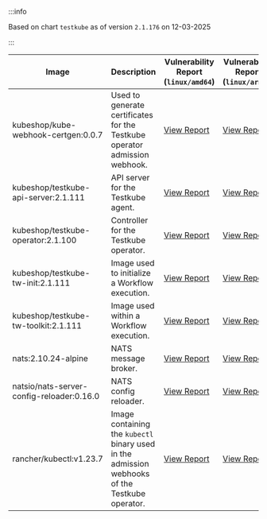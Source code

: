 :::info

Based on chart `testkube` as of version `2.1.176` on 12-03-2025

:::

| Image | Description | Vulnerability Report (`linux/amd64`) | Vulnerability Report (`linux/arm64`) | Docker Image |
|-------|-------------|----------------------------------------|----------------------------------------|--------------|
| kubeshop/kube-webhook-certgen:0.0.7 | Used to generate certificates for the Testkube operator admission webhook. | [View Report](./kube-webhook-certgen-0.0.7_linux_amd64.md) | [View Report](./kube-webhook-certgen-0.0.7_linux_arm64.md) | [View Image](https://hub.docker.com/layers/kubeshop/kube-webhook-certgen/0.0.7/images/sha256-99c5ac7ef7cf17b180a3ae9d11144120ff203017d6bd805dc95ab2648a5a6e7e?context=explore) |
| kubeshop/testkube-api-server:2.1.111 | API server for the Testkube agent. | [View Report](./testkube-api-server-2.1.111_linux_amd64.md) | [View Report](./testkube-api-server-2.1.111_linux_arm64.md) | [View Image](https://hub.docker.com/layers/kubeshop/testkube-api-server/2.1.111/images/sha256-99a0baa038bbba73415cdb3f2fd482b026c089fcbca624845d1e1393bdadda7f?context=explore) |
| kubeshop/testkube-operator:2.1.100 | Controller for the Testkube operator. | [View Report](./testkube-operator-2.1.100_linux_amd64.md) | [View Report](./testkube-operator-2.1.100_linux_arm64.md) | [View Image](https://hub.docker.com/layers/kubeshop/testkube-operator/2.1.100/images/sha256-f1456c575e1d15534b1420a584ebdf3c6267962b498e2b81529685e2e193f2de?context=explore) |
| kubeshop/testkube-tw-init:2.1.111 | Image used to initialize a Workflow execution. | [View Report](./testkube-tw-init-2.1.111_linux_amd64.md) | [View Report](./testkube-tw-init-2.1.111_linux_arm64.md) | [View Image](https://hub.docker.com/layers/kubeshop/testkube-tw-init/2.1.111/images/sha256-aea469e53130e1ee32f87c4d81f85afd3f5cd4f355044843bd9b5a2fa3734bc7?context=explore) |
| kubeshop/testkube-tw-toolkit:2.1.111 | Image used within a Workflow execution. | [View Report](./testkube-tw-toolkit-2.1.111_linux_amd64.md) | [View Report](./testkube-tw-toolkit-2.1.111_linux_arm64.md) | [View Image](https://hub.docker.com/layers/kubeshop/testkube-tw-toolkit/2.1.111/images/sha256-9991f36b0f4e25851ce9059606d325e978097707a236a5f0dda7094b64d947d7?context=explore) |
| nats:2.10.24-alpine | NATS message broker. | [View Report](./nats-2.10.24-alpine_linux_amd64.md) | [View Report](./nats-2.10.24-alpine_linux_arm64.md) | [View Image](https://hub.docker.com/layers/library/nats/2.10.24-alpine/images/sha256-d13ec5ce79a02e1be937820dd36db611e25bd0c08cd9947fa9a5d52a56bf91fc?context=explore) |
| natsio/nats-server-config-reloader:0.16.0 | NATS config reloader. | [View Report](./nats-server-config-reloader-0.16.0_linux_amd64.md) | [View Report](./nats-server-config-reloader-0.16.0_linux_arm64.md) | [View Image](https://hub.docker.com/layers/natsio/nats-server-config-reloader/0.16.0/images/sha256-6e1f185d0f39fdf6032872bd20f1ce134d4e18c923d55f7cf93d40afcf6a8ffe?context=explore) |
| rancher/kubectl:v1.23.7 | Image containing the `kubectl` binary used in the admission webhooks of the Testkube operator. | [View Report](./kubectl-v1.23.7_linux_amd64.md) | [View Report](./kubectl-v1.23.7_linux_arm64.md) | [View Image](https://hub.docker.com/layers/rancher/kubectl/v1.23.7/images/sha256-139cffe27d95d9b3cdeb782a7456cf5eb6a2d18b7a90b85a2c0bde4ff295bae8?context=explore) |
